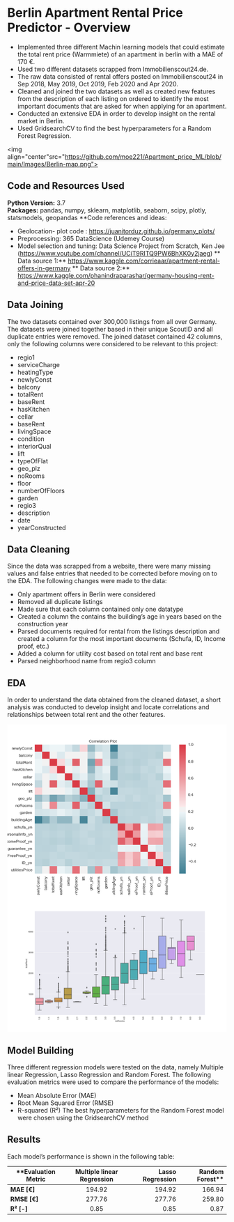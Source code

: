 # Berlin Apartment Rental Price Predictor - Overview

* Implemented three different Machin learning models that could estimate the total rent price (Warmmiete) of an apartment in berlin with a MAE of  170 €.
* Used two different datasets scrapped from Immobilienscout24.de.
* The raw data consisted of rental offers posted on Immobilienscout24 in Sep 2018, May 2019, Oct 2019, Feb 2020 and Apr 2020.
* Cleaned and joined the two datasets as well as created new features from the description of each listing on ordered to identify the most important documents that are asked for when applying for an apartment. 
* Conducted an extensive EDA in order to develop insight on the rental market in Berlin.
* Used GridsearchCV to find the best hyperparameters for a Random Forest Regression.

<img align="center"src="https://github.com/moe221/Apartment_price_ML/blob/main/Images/Berlin-map.png"> 


## Code and Resources Used 
**Python Version:** 3.7  
**Packages:** pandas, numpy, sklearn, matplotlib, seaborn, scipy, plotly, statsmodels, geopandas
**Code references and ideas:  
- Geolocation- plot code : https://juanitorduz.github.io/germany_plots/
- Preprocessing:  365 DataScience (Udemey Course)
- Model selection and tuning: Data Science Project from Scratch, Ken Jee (https://www.youtube.com/channel/UCiT9RITQ9PW6BhXK0y2jaeg)
** Data source 1:** https://www.kaggle.com/corrieaar/apartment-rental-offers-in-germany
** Data source 2:** https://www.kaggle.com/phanindraparashar/germany-housing-rent-and-price-data-set-apr-20


## Data Joining
The two datasets contained over 300,000 listings from all over Germany. The datasets were joined together based in their unique ScoutID and all duplicate entries were removed.
The joined dataset contained 42 columns, only the following columns were considered to be relevant to this project:
 *  regio1             
 *  serviceCharge    
 *  heatingType       
 *  newlyConst        
 *  balcony           
 *  totalRent 
 *  baseRent        
 *  hasKitchen        
 *  cellar            
 *  baseRent          
 *  livingSpace       
 *  condition         
 *  interiorQual      
 *  lift             
 *  typeOfFlat         
 *  geo_plz           
 *  noRooms           
 *  floor             
 *  numberOfFloors    
 *  garden                       
 *  regio3            
 *  description       
 *  date              
 *  yearConstructed
 


## Data Cleaning
Since the data was scrapped from a website, there were many missing values and false entries that needed to be corrected before moving on to the EDA. The following changes were made to the data:
* Only apartment offers in Berlin were considered
* Removed all duplicate listings
* Made sure that each column contained only one datatype 
* Created a column the contains the building’s age in years based on the construction year
* Parsed documents required for rental from the listings description and created a column for the most important documents (Schufa, ID, Income proof, etc.)
* Added a column for utility cost based on total rent and base rent
* Parsed neighborhood name from regio3 column
## EDA
In order to understand the data obtained from the cleaned dataset, a short analysis was conducted to develop insight and locate correlations and relationships between total rent and the other features. 

<img align="center" src="https://github.com/moe221/Apartment_price_ML/blob/main/Images/heatmap.png"> 
<img align="center" src="https://github.com/moe221/Apartment_price_ML/blob/main/Images/boxplot-noRooms.png"> 

## Model Building
Three different regression models were tested on the data, namely Multiple linear Regression, Lasso Regression and Random Forest. 
The following evaluation metrics were used to compare the performance of the models:
* Mean Absolute Error (MAE)
* Root Mean Squared Error (RMSE)
* R-squared (R²)
The best hyperparameters for the Random Forest model were chosen using the GridsearchCV method

## Results 
Each model’s performance is shown in the following table: 
   
| **Evaluation Metric| Multiple linear Regression| Lasso Regression| Random Forest** |
|--------------------|:-------------------------:|----------------:|----------------:|
| **MAE  [€]**       |          194.92           |     194.92      |    166.94       |
| **RMSE [€]**       |          277.76           |     277.76      |    259.80       |
| **R²   [-]**       |           0.85            |      0.85       |     0.87        |

